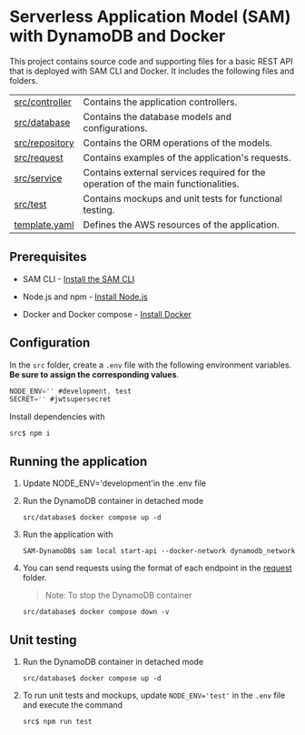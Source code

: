 # Serverless Application Model (SAM) with DynamoDB and Docker


This project contains source code and supporting files for a basic REST API that is deployed with SAM CLI and Docker. It includes the following files and folders.

|||
|-|-|
| [src/controller](./src/controller/)  | Contains the application controllers.                                                            |
| [src/database](./src/database)       | Contains the database models and configurations.                                             |
| [src/repository](./src/repository)   | Contains the ORM operations of the models.                                                        |
| [src/request](./src/request)         | Contains examples of the application's requests.                                                      |
| [src/service](./src/service)         | Contains external services required for the operation of the main functionalities. |
| [src/test](./src/test)               | Contains mockups and unit tests for functional testing.                  |
| [template.yaml](./template.yaml)     | Defines the AWS resources of the application.                                                            |





## Prerequisites

* SAM CLI - [Install the SAM CLI](https://docs.aws.amazon.com/serverless-application-model/latest/developerguide/serverless-sam-cli-install.html)

* Node.js and npm - [Install Node.js ](https://nodejs.org/en/)

* Docker and Docker compose - [Install Docker](https://docs.docker.com/compose/install/)

## Configuration
In the `src` folder, create a `.env` file with the following environment variables. **Be sure to assign the corresponding values**.

```javascript
NODE_ENV='' #development, test
SECRET='' #jwtsupersecret
```

Install dependencies with
```shell
src$ npm i
```

## Running the application

1. Update NODE_ENV='development'in the .env file
2. Run the DynamoDB container in detached mode
    ```shell
    src/database$ docker compose up -d
    ```
3.  Run the application with

    ```shell
    SAM-DynamoDB$ sam local start-api --docker-network dynamodb_network
    ```
4. You can send requests using the format of each endpoint in the [request](./src/request/) folder.

    > Note: To stop the DynamoDB container
    ```shell
    src/database$ docker compose down -v
    ```
## Unit testing
1. Run the DynamoDB container in detached mode
    ```shell
    src/database$ docker compose up -d
    ```
2. To run unit tests and mockups, update `NODE_ENV='test'` in the `.env` file and execute the command

    ```shell
    src$ npm run test
    ```